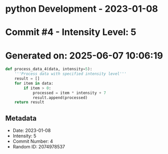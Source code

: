 ﻿# python Development - 2023-01-08
# Commit #4 - Intensity Level: 5
# Generated on: 2025-06-07 10:06:19
```python
def process_data_4(data, intensity=5):
    '''Process data with specified intensity level'''
    result = []
    for item in data:
        if item > 0:
            processed = item * intensity + 7
            result.append(processed)
    return result
```
## Metadata
- Date: 2023-01-08
- Intensity: 5
- Commit Number: 4
- Random ID: 2074978537
